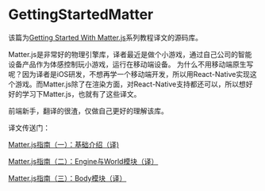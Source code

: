 # GettingStartedMatter

该篇为[Getting Started With Matter.js](https://code.tutsplus.com/series/getting-started-with-matterjs--cms-1186)系列教程译文的源码库。

Matter.js是非常好的物理引擎库，译者最近是做个小游戏，通过自己公司的智能设备产品作为体感控制玩小游戏，运行在移动端设备。
为什么不用移动端原生写呢？因为译者是iOS研发，不想再学一个移动端开发，所以用React-Native实现这个游戏。而Matter.js除了在渲染方面，对React-Native支持都还可以，所以想好好的学习下Matter.js，也就有了这些译文。

前端新手，翻译的很渣，仅做自己更好的理解该库。

译文传送门：

[Matter.js指南（一）：基础介绍（译)](http://blog.davidandty.com/2018/04/15/Matter-js%E6%8C%87%E5%8D%97%EF%BC%88%E4%B8%80%EF%BC%89%EF%BC%9A%E5%9F%BA%E7%A1%80%E4%BB%8B%E7%BB%8D%EF%BC%88%E8%AF%91%EF%BC%89/)

[Matter.js指南（二）：Engine与World模块（译）](http://blog.davidandty.com/2018/04/18/Matter-js%E6%8C%87%E5%8D%97%EF%BC%88%E4%BA%8C%EF%BC%89%EF%BC%9AEngine%E4%B8%8EWorld%E6%A8%A1%E5%9D%97%EF%BC%88%E8%AF%91%EF%BC%89/)

[Matter.js指南（三）：Body模块（译）](http://blog.davidandty.com/2018/04/19/Matter-js%E6%8C%87%E5%8D%97%EF%BC%88%E4%B8%89%EF%BC%89%EF%BC%9ABody%E6%A8%A1%E5%9D%97%EF%BC%88%E8%AF%91%EF%BC%89-md/)


